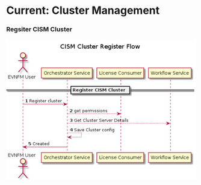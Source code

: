 # Current: Cluster Management

### Regsiter CISM Cluster

![Register CISM Sequence Diagram](cluster_register.png)